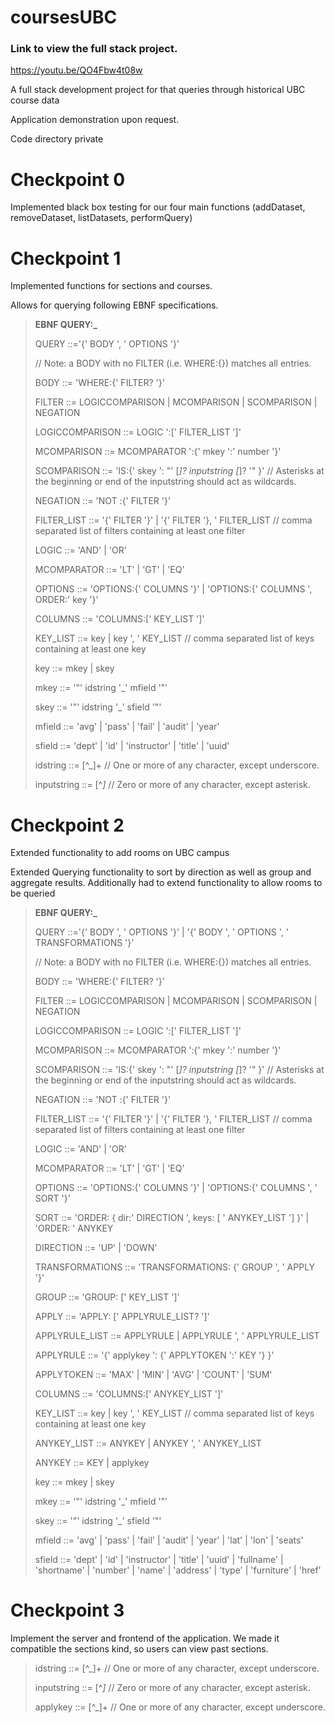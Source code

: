 # coursesUBC

### Link to view the full stack project.
https://youtu.be/QO4Fbw4t08w

A full stack development project for that queries through historical UBC course data

Application demonstration upon request.

Code directory private

# Checkpoint 0
Implemented black box testing for our four main functions (addDataset, removeDataset, listDatasets, performQuery)

# Checkpoint 1
Implemented functions for sections and courses. 

Allows for querying following EBNF specifications.

> **EBNF QUERY:_**
> 
> QUERY ::='{' BODY ', ' OPTIONS '}'
> 
> // Note: a BODY with no FILTER (i.e. WHERE:{}) matches all entries.
>
> BODY ::= 'WHERE:{' FILTER? '}'
>
> FILTER ::= LOGICCOMPARISON | MCOMPARISON | SCOMPARISON | NEGATION
>
> LOGICCOMPARISON ::= LOGIC ':[' FILTER_LIST ']'
>
> MCOMPARISON ::= MCOMPARATOR ':{' mkey ':' number '}'
>
> SCOMPARISON ::= 'IS:{' skey ': "' [*]? inputstring [*]? '" }'  // Asterisks at the beginning or end of the inputstring should act as wildcards.
>
> NEGATION ::= 'NOT :{' FILTER '}'
>
> FILTER_LIST ::= '{' FILTER '}' | '{' FILTER '}, ' FILTER_LIST // comma separated list of filters containing at least one filter
> 
> LOGIC ::= 'AND' | 'OR'
> 
> MCOMPARATOR ::= 'LT' | 'GT' | 'EQ'
>
> OPTIONS ::= 'OPTIONS:{' COLUMNS '}' | 'OPTIONS:{' COLUMNS ', ORDER:' key '}'
>
> COLUMNS ::= 'COLUMNS:[' KEY_LIST ']'
>
> KEY_LIST ::= key | key ', ' KEY_LIST // comma separated list of keys containing at least one key
>
> key ::= mkey | skey
>
> mkey ::= '"' idstring '_' mfield '"'
>
> skey ::= '"' idstring '_' sfield '"'
>
> mfield ::= 'avg' | 'pass' | 'fail' | 'audit' | 'year'
>
> sfield ::=  'dept' | 'id' | 'instructor' | 'title' | 'uuid'
>
> idstring ::= [^_]+ // One or more of any character, except underscore.
>
> inputstring ::= [^*]* // Zero or more of any character, except asterisk.

# Checkpoint 2
Extended functionality to add rooms on UBC campus

Extended Querying functionality to sort by direction as well as group and aggregate results. Additionally had to extend functionality to allow rooms to be queried

> **EBNF QUERY:_**
> 
> QUERY ::='{' BODY ', ' OPTIONS '}' | '{' BODY ', ' OPTIONS ', ' TRANSFORMATIONS '}'
> 
> // Note: a BODY with no FILTER (i.e. WHERE:{}) matches all entries.
>
> BODY ::= 'WHERE:{' FILTER? '}'
>
> FILTER ::= LOGICCOMPARISON | MCOMPARISON | SCOMPARISON | NEGATION
>
> LOGICCOMPARISON ::= LOGIC ':[' FILTER_LIST ']'
>
> MCOMPARISON ::= MCOMPARATOR ':{' mkey ':' number '}'
>
> SCOMPARISON ::= 'IS:{' skey ': "' [*]? inputstring [*]? '" }'  // Asterisks at the beginning or end of the inputstring should act as wildcards.
>
> NEGATION ::= 'NOT :{' FILTER '}'
>
> FILTER_LIST ::= '{' FILTER '}' | '{' FILTER '}, ' FILTER_LIST // comma separated list of filters containing at least one filter
> 
> LOGIC ::= 'AND' | 'OR'
> 
> MCOMPARATOR ::= 'LT' | 'GT' | 'EQ'
>
> OPTIONS ::= 'OPTIONS:{' COLUMNS '}' | 'OPTIONS:{' COLUMNS ', ' SORT '}'
> 
> SORT ::= 'ORDER: { dir:'  DIRECTION ', keys: [ ' ANYKEY_LIST '] }' | 'ORDER: ' ANYKEY
> 
> DIRECTION ::= 'UP' | 'DOWN'
> 
> TRANSFORMATIONS ::= 'TRANSFORMATIONS: {' GROUP ', ' APPLY '}'
>
> GROUP ::= 'GROUP: [' KEY_LIST ']'
> 
> APPLY ::= 'APPLY: [' APPLYRULE_LIST? ']'
> 
> APPLYRULE_LIST ::=  APPLYRULE | APPLYRULE ', ' APPLYRULE_LIST
> 
> APPLYRULE ::= '{' applykey ': {' APPLYTOKEN ':' KEY '} }'
> 
> APPLYTOKEN ::= 'MAX' | 'MIN' | 'AVG' | 'COUNT' | 'SUM'
> 
> COLUMNS ::= 'COLUMNS:[' ANYKEY_LIST ']'
>
> KEY_LIST ::= key | key ', ' KEY_LIST // comma separated list of keys containing at least one key
> 
> ANYKEY_LIST ::= ANYKEY | ANYKEY ', ' ANYKEY_LIST
> 
> ANYKEY ::= KEY | applykey
> 
> key ::= mkey | skey
>
> mkey ::= '"' idstring '_' mfield '"'
>
> skey ::= '"' idstring '_' sfield '"'
>
> mfield ::= 'avg' | 'pass' | 'fail' | 'audit' | 'year' | 'lat' | 'lon' | 'seats'
>
> sfield ::=  'dept' | 'id' | 'instructor' | 'title' | 'uuid' | 'fullname' | 'shortname' | 'number' | 'name' | 'address' | 'type' | 'furniture' | 'href'
>

# Checkpoint 3

Implement the server and frontend of the application. We made it compatible the sections kind, so users can view past sections.
>
> idstring ::= [^_]+ // One or more of any character, except underscore.
>
> inputstring ::= [^*]* // Zero or more of any character, except asterisk.
> 
> applykey ::= [^_]+ // One or more of any character, except underscore.

